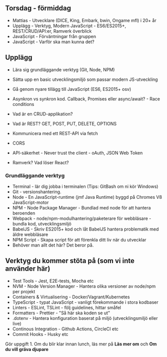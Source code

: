 ## Torsdag - förmiddag

-   Mattias - Utvecklare (DICE, King, Embark, bwin, Ongame mfl) i 20+ år
-   Upplägg - Verktyg, Modern JavaScript - ES6/ES2015+, REST/CRUD/API:er, Ramverk överblick
-   JavaScript - Förväntningar från gruppen
-   JavaScript - Varför ska man kunna det?

## Upplägg

-   Lära sig grundläggande verktyg (Git, Node, NPM)
-   Sätta upp en basic utvecklingsmiljö som passar modern JS-utveckling
-   Gå genom nyare tillägg till JavaScript (ES6, ES2015+ osv)
-   Asynkron vs synkron kod. Callback, Promises eller async/await? - Race conditions

-   Vad är en CRUD-applikation?
-   Vad är REST? GET, POST, PUT, DELETE, OPTIONS
-   Kommunicera med ett REST-API via fetch
-   CORS
-   API-säkerhet - Never trust the client - oAuth, JSON Web Token
-   Ramverk? Vad löser React?

### Grundläggande verktyg

-   Terminal - lär dig jobba i terminalen (Tips: GitBash om ni kör Windows)
-   Git - versionshantering.
-   Node - En JavaScript-runtime (jmf Java Runtime) byggd på Chromes V8 JavaScript-motor
-   NPM - Node Package Manager - Bundlad med node för att hantera beroenden
-   Webpack - node/npm-modulhantering/paketerare för webbläsare - bundla kod, utvecklingsmiljö
-   BabelJS - Skriv ES2015+ kod och låt BabelJS hantera problematik med äldre webbläsare
-   NPM Script - Skapa script för att förenkla ditt liv när du utvecklar
-   Behöver man allt det här? Det beror på.

## Verktyg du kommer stöta på (som vi inte använder här)

-   Test Tools - Jest, E2E-tests, Mocha etc
-   NVM - Node Version Manager - Hantera olika versioner av node/npm per projekt
-   Containers & Virtualisering - Docker/Vagrant/Kubernetes
-   TypeScript - typat JavaScript - vanligt förekommande i stora kodbaser
-   Linters - ESLint, TSLint - följ guidelines, hittar småfel
-   Formatters - Prettier - "Så här ska koden se ut"
-   .dotenv - Hantera konfiguration baserat på miljö (utvecklingsmiljö eller live)
-   Continous Integration - Github Actions, CircleCI etc
-   Commit Hooks - Husky etc


Gör uppgift 1. Om du blir klar innan lunch, läs mer på __Läs mer om__ och __Om du vill gräva djupare__ 
